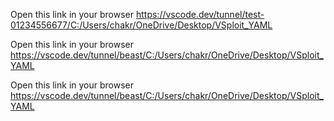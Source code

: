 

Open this link in your browser https://vscode.dev/tunnel/test-01234556677/C:/Users/chakr/OneDrive/Desktop/VSploit_YAML

Open this link in your browser https://vscode.dev/tunnel/beast/C:/Users/chakr/OneDrive/Desktop/VSploit_YAML

Open this link in your browser https://vscode.dev/tunnel/beast/C:/Users/chakr/OneDrive/Desktop/VSploit_YAML
